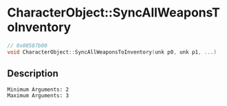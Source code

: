 # CharacterObject::SyncAllWeaponsToInventory
```c
// 0x00587b00
void CharacterObject::SyncAllWeaponsToInventory(unk p0, unk p1, ...)
```
## Description
```
Minimum Arguments: 2
Maximum Arguments: 3
```
